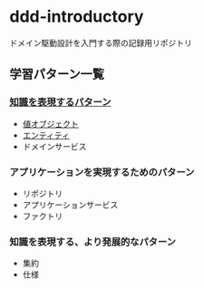 # ddd-introductory
ドメイン駆動設計を入門する際の記録用リポジトリ

## 学習パターン一覧
### [知識を表現するパターン](https://github.com/Kanta715/ddd-introductory/blob/main/src/main/scala/Knowledge)
- [値オブジェクト](https://github.com/Kanta715/ddd-introductory/blob/main/src/main/scala/Knowledge/ValueObject/ValueObject.md)
- [エンティティ](https://github.com/Kanta715/ddd-introductory/tree/main/src/main/scala/Knowledge/Entity)
- ドメインサービス

### アプリケーションを実現するためのパターン
- リポジトリ
- アプリケーションサービス
- ファクトリ

### 知識を表現する、より発展的なパターン
- 集約
- 仕様
